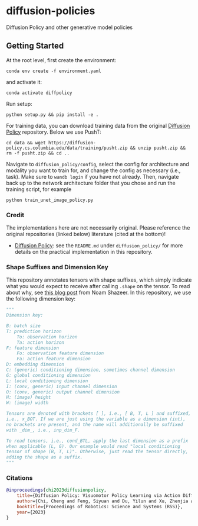 # diffusion-policies
Diffusion Policy and other generative model policies
## Getting Started
At the root level, first create the environment:
```console
conda env create -f environment.yaml
```
and activate it:
```console
conda activate diffpolicy
```
Run setup:
```console
python setup.py && pip install -e .
```
For training data, you can download training data from the original
[Diffusion Policy](https://github.com/real-stanford/diffusion_policy)
repository. Below we use PushT:
```console
cd data && wget https://diffusion-policy.cs.columbia.edu/data/training/pusht.zip && unzip pusht.zip && rm -f pusht.zip && cd ..
```
Navigate to `diffusion_policy/config`, select the config for
architecture and modality you want to train for, and change
the config as necessary (i.e., task). Make sure to `wandb login` if
you have not already. Then, navigate back up to the
network architecture folder that you chose and run the
training script, for example
```console
python train_unet_image_policy.py
```

### Credit
The implementations here are not necessarily original. Please reference the original repositories (linked below) literature (cited at the bottom)!
- [Diffusion Policy](https://github.com/real-stanford/diffusion_policy): see the `README.md` under `diffusion_policy/` for more details on the practical implementation in this repository.

### Shape Suffixes and Dimension  Key
This repository annotates tensors with shape suffixes, which simply indicate what you would expect to receive after calling `.shape` on the tensor. To read about why, see [this blog post](https://medium.com/@NoamShazeer/shape-suffixes-good-coding-style-f836e72e24fd) from Noam Shazeer. In this repository, we use the following dimension key:
```python
"""
Dimension key:

B: batch size
T: prediction horizon
    To: observation horizon
    Ta: action horizon
F: feature dimension
    Fo: observation feature dimension
    Fa: action feature dimension
D: embedding dimension
C: (generic) conditioning dimension, sometimes channel dimension
G: global conditioning dimension
L: local conditioning dimension
I: (conv, generic) input channel dimension
O: (conv, generic) output channel dimension
H: (image) height
W: (image) width

Tensors are denoted with brackets [ ], i.e., [ B, T, L ] and suffixed,
i.e., x_BOT. If we are just using the variable as a dimension (int),
no brackets are present, and the name will additionally be suffixed
with _dim_, i.e., inp_dim_F.

To read tensors, i.e., cond_BTL, apply the last dimension as a prefix
when applicable (L, G). Our example would read "local conditioning
tensor of shape (B, T, L)". Otherwise, just read the tensor directly,
adding the shape as a suffix.
"""
```

### Citations
```bibtex
@inproceedings{chi2023diffusionpolicy,
	title={Diffusion Policy: Visuomotor Policy Learning via Action Diffusion},
	author={Chi, Cheng and Feng, Siyuan and Du, Yilun and Xu, Zhenjia and Cousineau, Eric and Burchfiel, Benjamin and Song, Shuran},
	booktitle={Proceedings of Robotics: Science and Systems (RSS)},
	year={2023}
}
```
